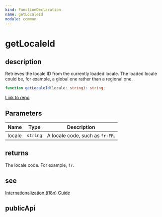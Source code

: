 ```yaml
---
kind: FunctionDeclaration
name: getLocaleId
module: common
---
```


# getLocaleId

## description

Retrieves the locale ID from the currently loaded locale.
The loaded locale could be, for example, a global one rather than a regional one.

```ts
function getLocaleId(locale: string): string;
```

[Link to repo](https://github.com/timdeschryver/angular/blob/master/packages/common/src/i18n/locale_data_api.ts#L220-L222)

## Parameters

| Name   | Type     | Description                     |
| ------ | -------- | ------------------------------- |
| locale | `string` | A locale code, such as `fr-FR`. |

## returns

The locale code. For example, `fr`.

## see

[Internationalization (i18n) Guide](https://angular.io/guide/i18n)

## publicApi
